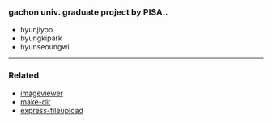 ### gachon univ. graduate project by PISA..
- hyunjiyoo
- byungkipark
- hyunseoungwi

---

### Related
- [imageviewer](https://github.com/fengyuanchen/viewer)
- [make-dir](https://github.com/sindresorhus/make-dir)
- [express-fileupload](https://github.com/richardgirges/express-fileupload/tree/master/example)
